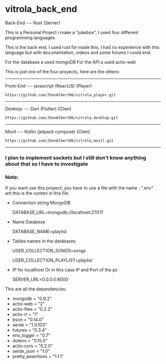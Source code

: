 # vitrola_back_end

Back-End --- Rust (Server)

This is a Personal Project i make a "jukebox", I used four different programming languages

This is the back end, I used rust for made this, I had no experience with this language but with documentation, videos and some forums I could end.

For the database a used mongoDB 
For the API a used actix-web

This is just one of the four proyects, here are the others: 

----------------------------------------------------------------------
Front-End --- javascript (ReactJS) (Player)

	https://github.com/JhonAlbert06/vitrola_player.git
----------------------------------------------------------------------
Desktop --- Dart (Flutter) (Clien)

	https://github.com/JhonAlbert06/vitrola_desktop.git
----------------------------------------------------------------------
Movil --- Kotlin (jetpack compose) (Clien)

	https://github.com/JhonAlbert06/vitrola_movil.git
----------------------------------------------------------------------

<h3>I plan to implement sockets but I still don't know anything about that so I have to investigate</h3>

<h3>Note:</h3>
 <p> If you want use this proyect, you have to use a file with the name : ".env" ant this is the conten in this file </p>

* Connection string MongoDB
    <p> DATABASE_URL=mongodb://localhost:27017 </p>

* Name Databese
    <p> DATABASE_NAME=playlist </p>

* Tables names in the databases
    <p> USER_COLLECTION_SONGS=songs </p>
    <p> USER_COLLECTION_PLAYLIST=playlist </p>

* IP for locallhost Or in this case IP and Port of the pc
    <p> SERVER_URL=0.0.0.0:8000

This are all the dependencies: 
<ul>
 <li>mongodb = "0.9.2"</>
 <li>actix-web = "2"</>
 <li>actix-files = "0.2.2"</>
 <li>actix-rt = "1"</>
 <li>bson = "0.14.0"</>
 <li>serde = "1.0.103"</>
 <li>futures = "0.3.4"</>
 <li>env_logger = "0.7"</>
 <li>dotenv = "0.15.0"</>
 <li>actix-cors = "0.2.0"</>
 <li>serde_json = "1.0"</>
 <li>pretty_assertions = "1.1.1"</>
</ul>









